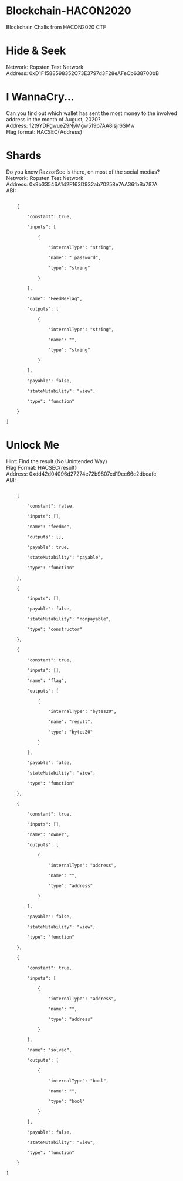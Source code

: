 # Blockchain-HACON2020
Blockchain Challs from HACON2020 CTF

# Hide & Seek

Network: Ropsten Test Network  
Address: 0xD1F1588598352C73E3797d3F28eAFeCb638700bB

# I WannaCry...

Can you find out which wallet has sent the most money to the involved address in the month of August, 2020?  
Address: 12t9YDPgwueZ9NyMgw519p7AA8isjr6SMw  
Flag format: HACSEC{Address}

# Shards

Do you know RazzorSec is there, on most of the social medias?  
Network: Ropsten Test Network  
Address: 0x9b33546A142F163D932ab70258e7AA36fbBa787A  
ABI:  
```[

	{

		"constant": true,

		"inputs": [

			{

				"internalType": "string",

				"name": "_password",

				"type": "string"

			}

		],

		"name": "FeedMeFlag",

		"outputs": [

			{

				"internalType": "string",

				"name": "",

				"type": "string"

			}

		],

		"payable": false,

		"stateMutability": "view",

		"type": "function"

	}

]
```

# Unlock Me
Hint: Find the result.(No Unintended Way)  
Flag Format: HACSEC{result}  
Address: 0xdd42d04096d27274e72b9807cd19cc66c2dbeafc  
ABI:  
```[

	{

		"constant": false,

		"inputs": [],

		"name": "feedme",

		"outputs": [],

		"payable": true,

		"stateMutability": "payable",

		"type": "function"

	},

	{

		"inputs": [],

		"payable": false,

		"stateMutability": "nonpayable",

		"type": "constructor"

	},

	{

		"constant": true,

		"inputs": [],

		"name": "flag",

		"outputs": [

			{

				"internalType": "bytes20",

				"name": "result",

				"type": "bytes20"

			}

		],

		"payable": false,

		"stateMutability": "view",

		"type": "function"

	},

	{

		"constant": true,

		"inputs": [],

		"name": "owner",

		"outputs": [

			{

				"internalType": "address",

				"name": "",

				"type": "address"

			}

		],

		"payable": false,

		"stateMutability": "view",

		"type": "function"

	},

	{

		"constant": true,

		"inputs": [

			{

				"internalType": "address",

				"name": "",

				"type": "address"

			}

		],

		"name": "solved",

		"outputs": [

			{

				"internalType": "bool",

				"name": "",

				"type": "bool"

			}

		],

		"payable": false,

		"stateMutability": "view",

		"type": "function"

	}

]
```
